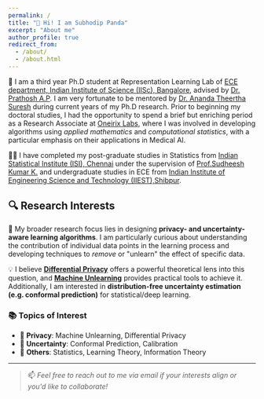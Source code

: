 ```yaml
---
permalink: /
title: "👋 Hi! I am Subhodip Panda"
excerpt: "About me"
author_profile: true
redirect_from: 
  - /about/
  - /about.html
---
```


🚀 I am a third year Ph.D student at Representation Learning Lab of [ECE department, Indian Institute of Science (IISc), Bangalore](https://ece.iisc.ac.in/), advised by [Dr. Prathosh A.P](https://sites.google.com/view/prathosh/home). I am very fortunate to be mentored by [Dr. Ananda Theertha Suresh](http://theertha.info/) during current years of my Ph.D research. Prior to beginning my doctoral studies, I had the opportunity to spend a brief but enriching period as a Research Associate at [Oneirix Labs](https://www.oneirix.com/), where I was involved in developing algorithms using *applied mathematics* and *computational statistics*, with a particular emphasis on their applications in Medical AI.

🧑‍🎓 I have completed my post-graduate studies in Statistics from [Indian Statistical Institute (ISI), Chennai](https://www.isichennai.res.in/) under the supervision of [Prof.Sudheesh Kumar K.](https://www.isichennai.res.in/~skkattu) and undergraduate studies in ECE from [Indian Institute of Engineering Science and Technology (IIEST),Shibpur](https://www.iiests.ac.in/).

## 🔍 Research Interests

🧠 My broader research focus lies in designing **privacy- and uncertainty-aware learning algorithms**. I am particularly curious about understanding the contribution of individual data points in the learning process and developing techniques to *remove* or "unlearn" the effect of specific data.

💡 I believe **[Differential Privacy](https://en.wikipedia.org/wiki/Differential_privacy)** offers a powerful theoretical lens into this question, and **[Machine Unlearning](https://arxiv.org/abs/2209.02299)** provides practical tools to achieve it. Additionally, I am interested in **distribution-free uncertainty estimation (e.g. conformal prediction)** for statistical/deep learning.

### 📚 Topics of Interest

- 🔐 **Privacy**: Machine Unlearning, Differential Privacy  
- 🎲 **Uncertainty**: Conformal Prediction, Calibration  
- 📘 **Others**: Statistics, Learning Theory, Information Theory  

---

> 📫 *Feel free to reach out to me via email if your interests align or you'd like to collaborate!*
